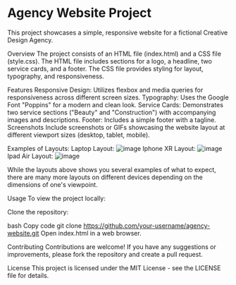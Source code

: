 # Agency Website Project
This project showcases a simple, responsive website for a fictional Creative Design Agency.

Overview
The project consists of an HTML file (index.html) and a CSS file (style.css). The HTML file includes sections for a logo, a headline, two service cards, and a footer. The CSS file provides styling for layout, typography, and responsiveness.

Features
Responsive Design: Utilizes flexbox and media queries for responsiveness across different screen sizes.
Typography: Uses the Google Font "Poppins" for a modern and clean look.
Service Cards: Demonstrates two service sections ("Beauty" and "Construction") with accompanying images and descriptions.
Footer: Includes a simple footer with a tagline.
Screenshots
Include screenshots or GIFs showcasing the website layout at different viewport sizes (desktop, tablet, mobile).

Examples of Layouts: 
Laptop Layout: ![image](https://github.com/user-attachments/assets/fc9db6c8-b7f7-47a3-a893-a6049d2e7118)
Iphone XR Layout: ![image](https://github.com/user-attachments/assets/2bc8fb22-52dc-46d7-866e-f1fa3d08eaae)
Ipad Air Layout: ![image](https://github.com/user-attachments/assets/30a87461-1db5-40c2-af3d-5500c4f88c66)
  
While the layouts above shows you several examples of what to expect, there are many more layouts on different devices depending on the dimensions of one's viewpoint.

Usage
To view the project locally:

Clone the repository:

bash
Copy code
git clone https://github.com/your-username/agency-website.git
Open index.html in a web browser.

Contributing
Contributions are welcome! If you have any suggestions or improvements, please fork the repository and create a pull request.

License
This project is licensed under the MIT License - see the LICENSE file for details.

